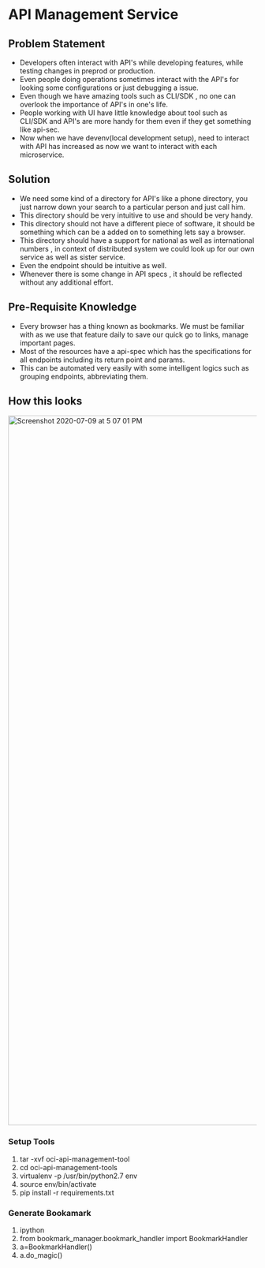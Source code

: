 # API Management Service

## Problem Statement

- Developers often interact with API's while developing features, while testing changes in preprod or production.
- Even people doing operations sometimes interact with the API's for looking some configurations or just debugging a issue.
- Even though we have amazing tools such as CLI/SDK , no one can overlook the importance of API's in one's life. 
- People working with UI have little knowledge about tool such as CLI/SDK and API's are more handy for them even if they get something like api-sec.
- Now when we have devenv(local development setup), need to interact with API has increased as now we want to interact with each microservice.

## Solution

- We need some kind of a directory for API's like a phone directory, you just narrow down your search to a particular person and just call him.
- This directory should be very intuitive to use and should be very handy.
- This directory should not have a different piece of software, it should be something which can be a added on to something lets say a browser.
- This directory should have a support for national as well as international numbers , in context of distributed system we could look up for our own service as well as sister service.
- Even the endpoint should be intuitive as well.
- Whenever there is some change in API specs , it should be reflected without any additional effort.

## Pre-Requisite Knowledge

- Every browser has a thing known as bookmarks. We must be familiar with as we use that feature daily to save our quick go to links, manage important pages.
- Most of the resources have a api-spec which has the specifications for all endpoints including its return point and params.
- This can be automated very easily with some intelligent logics such as grouping endpoints, abbreviating them.

## How this looks

<img width="1440" alt="Screenshot 2020-07-09 at 5 07 01 PM" src="https://user-images.githubusercontent.com/46473694/121732026-5111c880-cb0f-11eb-9e4a-b98cfe65c1a1.png">

### Setup Tools

1. tar -xvf oci-api-management-tool
2. cd oci-api-management-tools
3. virtualenv -p /usr/bin/python2.7 env
4. source env/bin/activate
5. pip install -r requirements.txt

### Generate Bookamark

1. ipython
2. from bookmark_manager.bookmark_handler import BookmarkHandler
3. a=BookmarkHandler()
4. a.do_magic()
